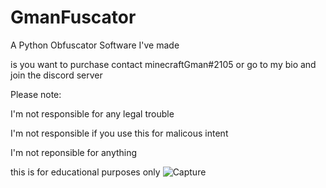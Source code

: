 # GmanFuscator
A Python Obfuscator Software I've made

is you want to purchase contact minecraftGman#2105 or go to my bio and join the discord server

Please note:

I'm not responsible for any legal trouble

I'm not responsible if you use this for malicous intent

I'm not reponsible for anything

this is for educational purposes only
![Capture](https://user-images.githubusercontent.com/83204508/188512655-2b05d5d0-e96d-4e1d-bdb9-e235925c088e.PNG)
